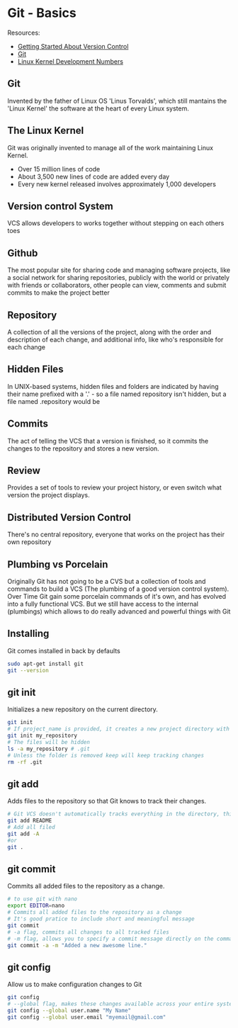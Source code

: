 # Git - Basics

Resources:
- [Getting Started About Version Control](http://git-scm.com/book/en/v2/Getting-Started-About-Version-Control)
- [Git](http://git-scm.com/)
- [Linux Kernel Development Numbers](http://royal.pingdom.com/2012/04/16/linux-kernel-development-numbers/)

## Git
Invented by the father of Linux OS 'Linus Torvalds', which still mantains the 'Linux Kernel' the software at the heart of every Linux system.

## The Linux Kernel
Git was originally invented to manage all of the work maintaining Linux Kernel.

- Over 15 million lines of code
- About 3,500 new lines of code are added every day
- Every new kernel released involves approximately 1,000 developers

## Version control System
VCS allows developers to works together without stepping on each others toes

## Github
The most popular site for sharing code and managing software projects, like a social network for sharing repositories, publicly with the world or privately with friends or collaborators, other people can view, comments and submit commits to make the project better

## Repository
A collection of all the versions of the project, along with the order and description of each change, and additional info, like who's responsible for each change

## Hidden Files
In UNIX-based systems, hidden files and folders are indicated by having their name prefixed with a '.' - so a file named repository isn't hidden, but a file named .repository would be

## Commits
The act of telling the VCS that a version is finished, so it commits the changes to the repository and stores a new version.

## Review
Provides a set of tools to review your project history, or even switch what version the project displays.

## Distributed Version Control
There's no central repository, everyone that works on the project has their own repository

## Plumbing vs Porcelain
Originally Git has not going to be a CVS but a collection of tools and commands to build a VCS (The plumbing of a good version control system). Over Time Git gain some porcelain commands of it's own, and has evolved into a fully functional VCS. But we still have access to the internal (plumbings) which allows to do really advanced and powerful things with Git

## Installing
Git comes installed in back by defaults

```sh
sudo apt-get install git
git --version
```

## git init
Initializes a new repository on the current directory.

```sh
git init
# If project_name is provided, it creates a new project directory with that name.
git init my_repository
# The files will be hidden
ls -a my_repository # .git
# Unless the folder is removed keep will keep tracking changes
rm -rf .git
```

## git add
Adds files to the repository so that Git knows to track their changes.

```sh
# Git VCS doesn't automatically tracks everything in the directory, this is useful to allows us to keep some files outside the VCS
git add README
# Add all filed
git add -A
#or
git .
```

## git commit
Commits all added files to the repository as a change.

```sh
# to use git with nano
export EDITOR=nano
# Commits all added files to the repository as a change
# It's good pratice to include short and meaningful message
git commit
# -a flag, commits all changes to all tracked files
# -m flag, allows you to specify a commit message directly on the command line instead of in your default editor.
git commit -a -m "Added a new awesome line."
```

## git config
Allow us to make configuration changes to Git

```sh
git config
# --global flag, makes these changes available across your entire system
git config --global user.name "My Name"
git config --global user.email "myemail@gmail.com"
```
